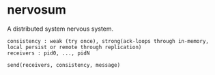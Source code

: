 # nervosum
A distributed system nervous system.

```
consistency : weak (try once), strong(ack-loops through in-memory, local persist or remote through replication)
receivers : pid0, ..., pidN

send(receivers, consistency, message)
```
